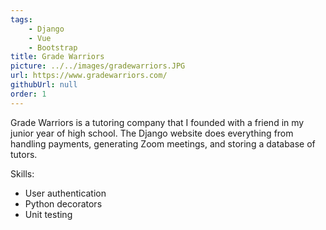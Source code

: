 ```yaml
---
tags:
    - Django
    - Vue
    - Bootstrap
title: Grade Warriors
picture: ../../images/gradewarriors.JPG
url: https://www.gradewarriors.com/
githubUrl: null
order: 1
---
```

Grade Warriors is a tutoring company that I founded with a friend in my junior year of high school. The Django website does everything from handling payments, generating Zoom meetings, and storing a database of tutors.

Skills:
*  User authentication
*  Python decorators
*  Unit testing